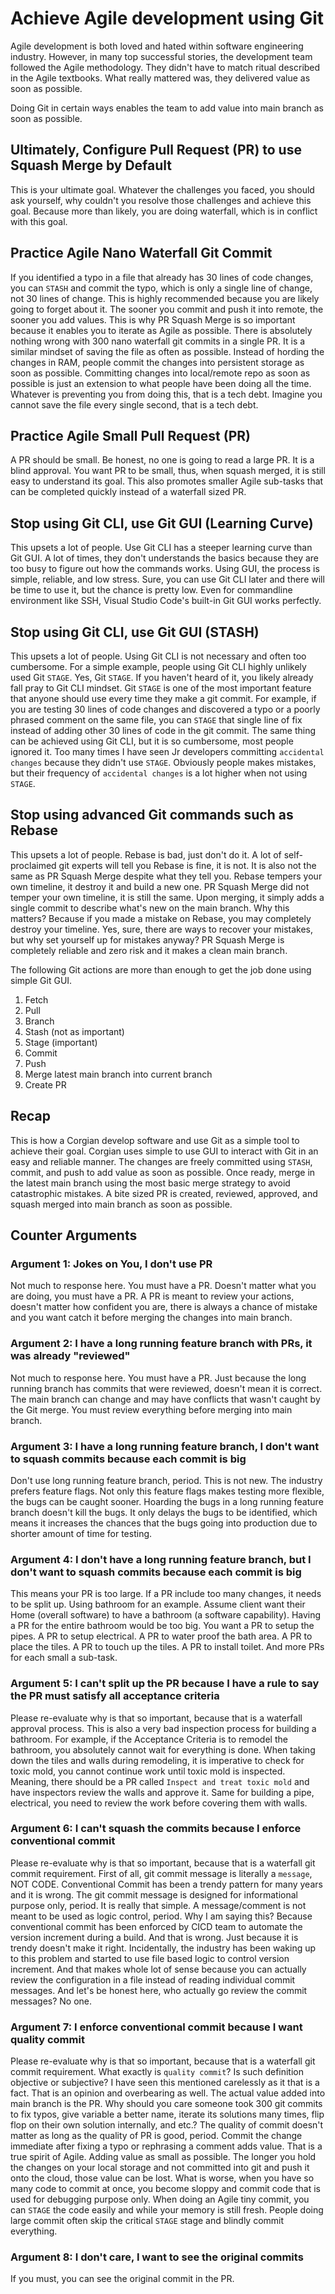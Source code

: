 # Achieve Agile development using Git

Agile development is both loved and hated within software engineering industry.
However, in many top successful stories, the development team followed the Agile methodology.
They didn't have to match ritual described in the Agile textbooks.
What really mattered was, they delivered value as soon as possible.

Doing Git in certain ways enables the team to add value into main branch as soon as possible.

## Ultimately, Configure Pull Request (PR) to use Squash Merge by Default

This is your ultimate goal. Whatever the challenges you faced, you should ask yourself,
why couldn't you resolve those challenges and achieve this goal.
Because more than likely, you are doing waterfall, which is in conflict with this goal.

## Practice Agile Nano Waterfall Git Commit

If you identified a typo in a file that already has 30 lines of code
changes, you can `STASH` and commit the typo, which is only a single line of change,
not 30 lines of change. This is highly recommended because you are likely going to forget about it.
The sooner you commit and push it into remote, the sooner you add values. This is why
PR Squash Merge is so important because it enables you to iterate as Agile as possible.
There is absolutely nothing wrong with 300 nano waterfall git commits in a single PR.
It is a similar mindset of saving the file as often as possible. Instead of hording the changes
in RAM, people commit the changes into persistent storage as soon as possible. Committing
changes into local/remote repo as soon as possible is just an extension to what people have
been doing all the time. Whatever is preventing you from doing this, that is a tech debt.
Imagine you cannot save the file every single second, that is a tech debt.

## Practice Agile Small Pull Request (PR)

A PR should be small. Be honest, no one is going to read a large PR. It is a blind approval.
You want PR to be small, thus, when squash merged, it is still easy to understand its goal.
This also promotes smaller Agile sub-tasks that can be completed quickly instead of a
waterfall sized PR.

## Stop using Git CLI, use Git GUI (Learning Curve)

This upsets a lot of people. Use Git CLI has a steeper learning curve than Git GUI.
A lot of times, they don't understands the basics because they are too busy to
figure out how the commands works. Using GUI, the process is simple, reliable, and
low stress. Sure, you can use Git CLI later and there will be time to use it, but
the chance is pretty low. Even for commandline environment like SSH, Visual Studio Code's
built-in Git GUI works perfectly.

## Stop using Git CLI, use Git GUI (STASH)

This upsets a lot of people. Using Git CLI is not necessary and often too cumbersome.
For a simple example, people using Git CLI highly unlikely used Git `STAGE`.
Yes, Git `STAGE`. If you haven't heard of it, you likely already fall pray to Git CLI mindset.
Git `STAGE` is one of the most important feature that anyone should use every time they
make a git commit. For example, if you are testing 30 lines of code changes and discovered
a typo or a poorly phrased comment on the same file, you can `STAGE` that single line of
fix instead of adding other 30 lines of code in the git commit. The same thing can be
achieved using Git CLI, but it is so cumbersome, most people ignored it. Too many times
I have seen Jr developers committing `accidental changes` because they didn't use `STAGE`.
Obviously people makes mistakes, but their frequency of `accidental changes`
is a lot higher when not using `STAGE`.

## Stop using advanced Git commands such as Rebase

This upsets a lot of people. Rebase is bad, just don't do it.
A lot of self-proclaimed git experts will tell you Rebase is fine, it is not.
It is also not the same as PR Squash Merge despite what they tell you.
Rebase tempers your own timeline, it destroy it and build a new one.
PR Squash Merge did not temper your own timeline, it is still the same.
Upon merging, it simply adds a single commit to describe what's new on the main branch.
Why this matters? Because if you made a mistake on Rebase, you may completely
destroy your timeline. Yes, sure, there are ways to recover your mistakes, but
why set yourself up for mistakes anyway? PR Squash Merge is completely reliable and
zero risk and it makes a clean main branch.

The following Git actions are more than enough to get the job done using simple Git GUI.
1. Fetch
1. Pull
1. Branch
1. Stash (not as important)
1. Stage (important)
1. Commit
1. Push
1. Merge latest main branch into current branch
1. Create PR

## Recap

This is how a Corgian develop software and use Git as a simple tool to achieve their goal.
Corgian uses simple to use GUI to interact with Git in an easy and reliable manner.
The changes are freely committed using `STASH`, commit, and push to add value as soon as possible.
Once ready, merge in the latest main branch using the most basic merge strategy to avoid
catastrophic mistakes. A bite sized PR is created, reviewed, approved, and squash merged into
main branch as soon as possible.

## Counter Arguments
### Argument 1: Jokes on You, I don't use PR

Not much to response here. You must have a PR. Doesn't matter what you are doing,
you must have a PR. A PR is meant to review your actions, doesn't matter how
confident you are, there is always a chance of mistake and you want catch it
before merging the changes into main branch.

### Argument 2: I have a long running feature branch with PRs, it was already "reviewed"

Not much to response here. You must have a PR. Just because the long running branch has
commits that were reviewed, doesn't mean it is correct. The main branch can change and
may have conflicts that wasn't caught by the Git merge. You must review everything before
merging into main branch.

### Argument 3: I have a long running feature branch, I don't want to squash commits because each commit is big

Don't use long running feature branch, period. This is not new. The industry prefers
feature flags. Not only this feature flags makes testing more flexible, the bugs can
be caught sooner. Hoarding the bugs in a long running feature branch doesn't kill the
bugs. It only delays the bugs to be identified, which means it increases the chances
that the bugs going into production due to shorter amount of time for testing.

### Argument 4: I don't have a long running feature branch, but I  don't want to squash commits because each commit is big

This means your PR is too large. If a PR include too many changes, it needs to be split up.
Using bathroom for an example. Assume client want their Home (overall software) to have
a bathroom (a software capability). Having a PR for the entire bathroom would be too big.
You want a PR to setup the pipes. A PR to setup electrical. A PR to water proof the bath area.
A PR to place the tiles. A PR to touch up the tiles. A PR to install toilet. And more PRs
for each small a sub-task.

### Argument 5: I can't split up the PR because I have a rule to say the PR must satisfy all acceptance criteria

Please re-evaluate why is that so important, because that is a waterfall approval process.
This is also a very bad inspection process for building a bathroom. For example, if the
Acceptance Criteria is to remodel the bathroom, you absolutely cannot wait for everything
is done. When taking down the tiles and walls during remodeling, it is imperative to check
for toxic mold, you cannot continue work until toxic mold is inspected.
Meaning, there should be a PR called `Inspect and treat toxic mold` and have inspectors
review the walls and approve it. Same for building a pipe, electrical, you need to
review the work before covering them with walls.

### Argument 6: I can't squash the commits because I enforce conventional commit

Please re-evaluate why is that so important, because that is a waterfall git commit requirement.
First of all, git commit message is literally a `message`, NOT CODE.
Conventional Commit has been a trendy pattern for many years and it is wrong.
The git commit message is designed for informational purpose only, period.
It is really that simple. A message/comment is not meant to be used as logic control, period.
Why I am saying this? Because conventional commit has been enforced by CICD team to automate
the version increment during a build. And that is wrong.
Just because it is trendy doesn't make it right.
Incidentally, the industry has been waking up to this problem and started to use file based
logic to control version increment. And that makes whole lot of sense because you can
actually review the configuration in a file instead of reading individual commit messages.
And let's be honest here, who actually go review the commit messages? No one.

### Argument 7: I enforce conventional commit because I want quality commit

Please re-evaluate why is that so important, because that is a waterfall git commit requirement.
What exactly is `quality commit`? Is such definition objective or subjective?
I have seen this mentioned carelessly as it that is a fact.
That is an opinion and overbearing as well. The actual value added into main branch is the PR.
Why should you care someone took 300 git commits to fix typos, give variable a better name,
iterate its solutions many times, flip flop on their own solution internally, and etc.?
The quality of commit doesn't matter as long as the quality of PR is good, period.
Commit the change immediate after fixing a typo or rephrasing a comment adds value.
That is a true spirit of Agile. Adding value as small as possible.
The longer you hold the changes on your local storage and not committed into git and push it
onto the cloud, those value can be lost.
What is worse, when you have so many code to commit at once, you become sloppy and commit
code that is used for debugging purpose only. When doing an Agile tiny commit, you can
`STAGE` the code easily and while your memory is still fresh. People doing large commit
often skip the critical `STAGE` stage and blindly commit everything.

### Argument 8: I don't care, I want to see the original commits

If you must, you can see the original commit in the PR.
